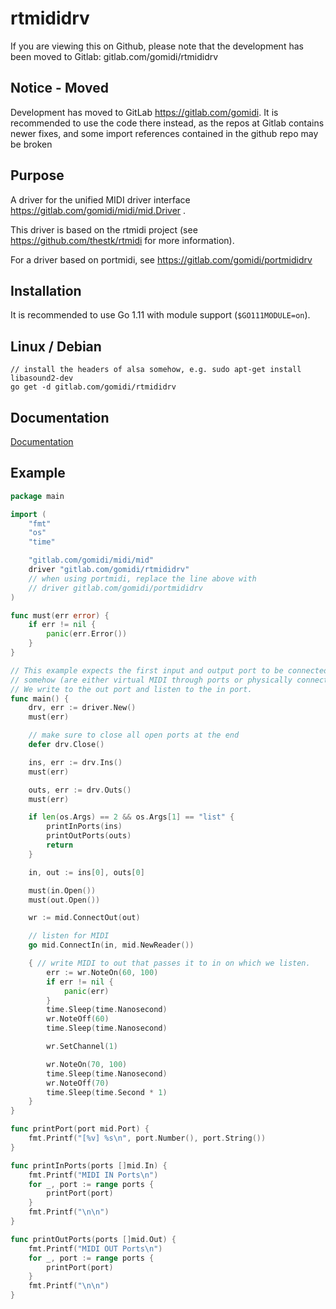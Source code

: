 # rtmididrv

If you are viewing this on Github, please note that the development has been moved to Gitlab: gitlab.com/gomidi/rtmididrv

## Notice - Moved

 Development has moved to GitLab https://gitlab.com/gomidi. It is recommended to use the code there instead, as the repos at Gitlab contains newer fixes, and some import references contained in the github repo may be broken

## Purpose

A driver for the unified MIDI driver interface https://gitlab.com/gomidi/midi/mid.Driver .

This driver is based on the rtmidi project (see https://github.com/thestk/rtmidi for more information).

For a driver based on portmidi, see https://gitlab.com/gomidi/portmididrv

## Installation

It is recommended to use Go 1.11 with module support (`$GO111MODULE=on`).

## Linux / Debian

```
// install the headers of alsa somehow, e.g. sudo apt-get install libasound2-dev
go get -d gitlab.com/gomidi/rtmididrv
```

## Documentation

[Documentation](https://pkg.go.dev/gitlab.com/gomidi/rtmididrv)


## Example

```go
package main

import (
	"fmt"
	"os"
	"time"

	"gitlab.com/gomidi/midi/mid"
	driver "gitlab.com/gomidi/rtmididrv"
	// when using portmidi, replace the line above with 
	// driver gitlab.com/gomidi/portmididrv
)

func must(err error) {
	if err != nil {
		panic(err.Error())
	}
}

// This example expects the first input and output port to be connected
// somehow (are either virtual MIDI through ports or physically connected).
// We write to the out port and listen to the in port.
func main() {
	drv, err := driver.New()
	must(err)

	// make sure to close all open ports at the end
	defer drv.Close()

	ins, err := drv.Ins()
	must(err)

	outs, err := drv.Outs()
	must(err)

	if len(os.Args) == 2 && os.Args[1] == "list" {
		printInPorts(ins)
		printOutPorts(outs)
		return
	}

	in, out := ins[0], outs[0]

	must(in.Open())
	must(out.Open())

	wr := mid.ConnectOut(out)

	// listen for MIDI
	go mid.ConnectIn(in, mid.NewReader())

	{ // write MIDI to out that passes it to in on which we listen.
		err := wr.NoteOn(60, 100)
		if err != nil {
			panic(err)
		}
		time.Sleep(time.Nanosecond)
		wr.NoteOff(60)
		time.Sleep(time.Nanosecond)

		wr.SetChannel(1)

		wr.NoteOn(70, 100)
		time.Sleep(time.Nanosecond)
		wr.NoteOff(70)
		time.Sleep(time.Second * 1)
	}
}

func printPort(port mid.Port) {
	fmt.Printf("[%v] %s\n", port.Number(), port.String())
}

func printInPorts(ports []mid.In) {
	fmt.Printf("MIDI IN Ports\n")
	for _, port := range ports {
		printPort(port)
	}
	fmt.Printf("\n\n")
}

func printOutPorts(ports []mid.Out) {
	fmt.Printf("MIDI OUT Ports\n")
	for _, port := range ports {
		printPort(port)
	}
	fmt.Printf("\n\n")
}

```
